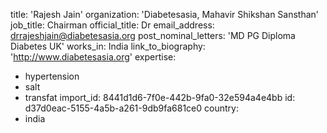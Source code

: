 title: 'Rajesh Jain'
organization: 'Diabetesasia, Mahavir Shikshan Sansthan'
job_title: Chairman
official_title: Dr
email_address: drrajeshjain@diabetesasia.org
post_nominal_letters: 'MD PG Diploma Diabetes UK'
works_in: India
link_to_biography: 'http://www.diabetesasia.org'
expertise:
  - hypertension
  - salt
  - transfat
import_id: 8441d1d6-7f0e-442b-9fa0-32e594a4e4bb
id: d37d0eac-5155-4a5b-a261-9db9fa681ce0
country:
  - india
